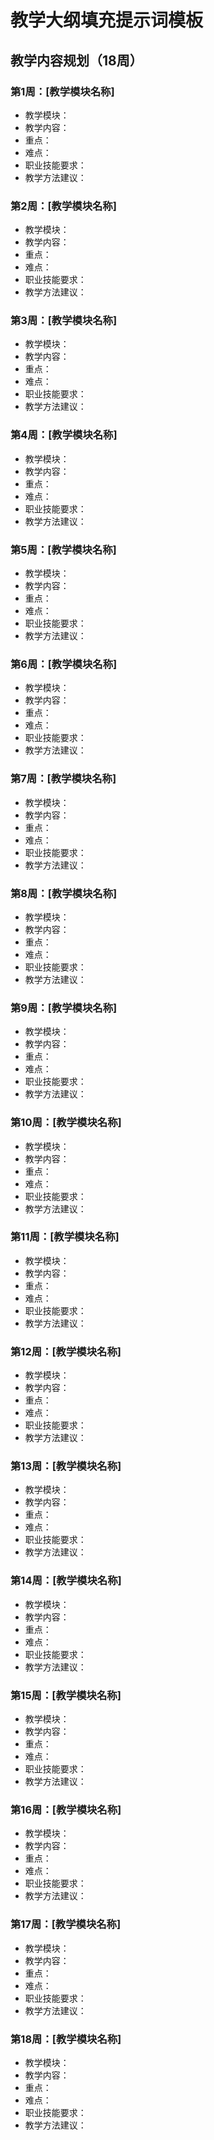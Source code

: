 # 教学大纲填充提示词模板
## 教学内容规划（18周）

### 第1周：[教学模块名称]
- 教学模块：
- 教学内容：
- 重点：
- 难点：
- 职业技能要求：
- 教学方法建议：

### 第2周：[教学模块名称]
- 教学模块：
- 教学内容：
- 重点：
- 难点：
- 职业技能要求：
- 教学方法建议：

### 第3周：[教学模块名称]
- 教学模块：
- 教学内容：
- 重点：
- 难点：
- 职业技能要求：
- 教学方法建议：

### 第4周：[教学模块名称]
- 教学模块：
- 教学内容：
- 重点：
- 难点：
- 职业技能要求：
- 教学方法建议：

### 第5周：[教学模块名称]
- 教学模块：
- 教学内容：
- 重点：
- 难点：
- 职业技能要求：
- 教学方法建议：

### 第6周：[教学模块名称]
- 教学模块：
- 教学内容：
- 重点：
- 难点：
- 职业技能要求：
- 教学方法建议：

### 第7周：[教学模块名称]
- 教学模块：
- 教学内容：
- 重点：
- 难点：
- 职业技能要求：
- 教学方法建议：

### 第8周：[教学模块名称]
- 教学模块：
- 教学内容：
- 重点：
- 难点：
- 职业技能要求：
- 教学方法建议：

### 第9周：[教学模块名称]
- 教学模块：
- 教学内容：
- 重点：
- 难点：
- 职业技能要求：
- 教学方法建议：

### 第10周：[教学模块名称]
- 教学模块：
- 教学内容：
- 重点：
- 难点：
- 职业技能要求：
- 教学方法建议：

### 第11周：[教学模块名称]
- 教学模块：
- 教学内容：
- 重点：
- 难点：
- 职业技能要求：
- 教学方法建议：

### 第12周：[教学模块名称]
- 教学模块：
- 教学内容：
- 重点：
- 难点：
- 职业技能要求：
- 教学方法建议：

### 第13周：[教学模块名称]
- 教学模块：
- 教学内容：
- 重点：
- 难点：
- 职业技能要求：
- 教学方法建议：

### 第14周：[教学模块名称]
- 教学模块：
- 教学内容：
- 重点：
- 难点：
- 职业技能要求：
- 教学方法建议：

### 第15周：[教学模块名称]
- 教学模块：
- 教学内容：
- 重点：
- 难点：
- 职业技能要求：
- 教学方法建议：

### 第16周：[教学模块名称]
- 教学模块：
- 教学内容：
- 重点：
- 难点：
- 职业技能要求：
- 教学方法建议：

### 第17周：[教学模块名称]
- 教学模块：
- 教学内容：
- 重点：
- 难点：
- 职业技能要求：
- 教学方法建议：

### 第18周：[教学模块名称]
- 教学模块：
- 教学内容：
- 重点：
- 难点：
- 职业技能要求：
- 教学方法建议：